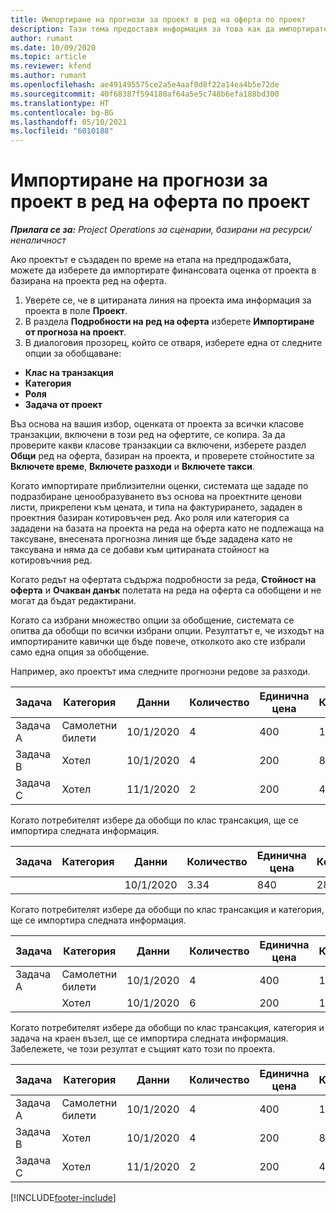 ```yaml
---
title: Импортиране на прогнози за проект в ред на оферта по проект
description: Тази тема предоставя информация за това как да импортирате прогнози от проект за ред на оферта по проект.
author: rumant
ms.date: 10/09/2020
ms.topic: article
ms.reviewer: kfend
ms.author: rumant
ms.openlocfilehash: ae491495575ce2a5e4aaf0d8f22a14ea4b5e72de
ms.sourcegitcommit: 40f68387f594180af64a5e5c748b6efa188bd300
ms.translationtype: HT
ms.contentlocale: bg-BG
ms.lasthandoff: 05/10/2021
ms.locfileid: "6010188"
---
```

# <a name="import-estimates-for-a-project-to-a-project-quote-line"></a>Импортиране на прогнози за проект в ред на оферта по проект

_**Прилага се за:** Project Operations за сценарии, базирани на ресурси/неналичност_


Ако проектът е създаден по време на етапа на предпродажбата, можете да изберете да импортирате финансовата оценка от проекта в базирана на проекта ред на оферта.

1. Уверете се, че в цитираната линия на проекта има информация за проекта в поле **Проект**.
2. В раздела **Подробности на ред на оферта** изберете **Импортиране от прогноза на проект**.
3. В диалоговия прозорец, който се отваря, изберете една от следните опции за обобщаване:

  - **Клас на транзакция**
  - **Категория**
  - **Роля** 
  - **Задача от проект**

Въз основа на вашия избор, оценката от проекта за всички класове транзакции, включени в този ред на офертите, се копира. За да проверите какви класове транзакции са включени, изберете раздел **Общи** ред на оферта, базиран на проекта, и проверете стойностите за **Включете време**, **Включете разходи** и **Включете такси**.

Когато импортирате приблизителни оценки, системата ще зададе по подразбиране ценообразуването въз основа на проектните ценови листи, прикрепени към цената, и типа на фактурирането, зададен в проектния базиран котировъчен ред. Ако роля или категория са зададени на базата на проекта на реда на оферта като не подлежаща на таксуване, внесената прогнозна линия ще бъде зададена като не таксувана и няма да се добави към цитираната стойност на котировъчния ред.

Когато редът на офертата съдържа подробности за реда, **Стойност на оферта** и **Очакван данък** полетата на реда на оферта са обобщени и не могат да бъдат редактирани.

Когато са избрани множество опции за обобщение, системата се опитва да обобщи по всички избрани опции. Резултатът е, че изходът на импортираните кавички ще бъде повече, отколкото ако сте избрали само една опция за обобщение.

Например, ако проектът има следните прогнозни редове за разходи.

| Задача | Категория | Данни | Количество | Единична цена | Количество |
| --- | --- | --- | --- | --- | --- |
| Задача А | Самолетни билети | 10/1/2020 | 4 | 400 | 1600 |
| Задача B | Хотел | 10/1/2020 | 4 | 200 | 800 |
| Задача C | Хотел | 11/1/2020 | 2 | 200 | 400 |

Когато потребителят избере да обобщи по клас трансакция, ще се импортира следната информация.

| Задача | Категория | Данни | Количество | Единична цена | Количество |
| --- | --- | --- | --- | --- | --- |
| | | 10/1/2020 | 3.34 | 840 | 2800 |

Когато потребителят избере да обобщи по клас трансакция и категория, ще се импортира следната информация.

| Задача | Категория | Данни | Количество | Единична цена | Количество |
| --- | --- | --- | --- | --- | --- |
| Задача А | Самолетни билети | 10/1/2020 | 4 | 400 | 1600 |
| | Хотел | 10/1/2020 | 6 | 200 | 1200 |

Когато потребителят избере да обобщи по клас трансакция, категория и задача на краен възел, ще се импортира следната информация. Забележете, че този резултат е същият като този по проекта.

| Задача | Категория | Данни | Количество | Единична цена | Количество |
| --- | --- | --- | --- | --- | --- |
| Задача А | Самолетни билети | 10/1/2020 | 4 | 400 | 1600 |
| Задача B | Хотел | 10/1/2020 | 4 | 200 | 800 |
| Задача C | Хотел | 11/1/2020 | 2 | 200 | 400 |


[!INCLUDE[footer-include](../includes/footer-banner.md)]
